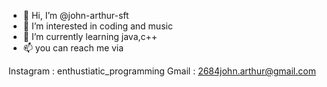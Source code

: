 - 👋 Hi, I’m @john-arthur-sft
- 👀 I’m interested in coding and music
- 🌱 I’m currently learning java,c++
- 📫 you can reach me via

 Instagram : enthustiatic_programming
 Gmail : 2684john.arthur@gmail.com
